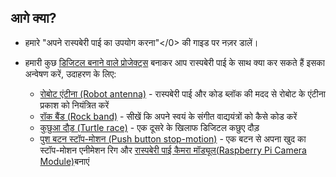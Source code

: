 ## आगे क्या?

+ हमारे </a>"अपने रास्पबेरी पाई का उपयोग करना"</0> की गाइड पर नज़र डालें।

+ हमारी कुछ [डिजिटल बनाने वाले प्रोजेक्ट्स](https://projects.raspberrypi.org) बनाकर आप रास्पबेरी पाई के साथ क्या कर सकते हैं इसका अन्वेषण करें, उदाहरण के लिए:
    
    + [रोबोट एंटीना (Robot antenna)](https://projects.raspberrypi.org/en/projects/robot-antenna) - रास्पबेरी पाई और कोड ब्लॉक की मदद से रोबोट के एंटीना प्रकाश को नियंत्रित करें
    + [रॉक बैंड (Rock band)](https://projects.raspberrypi.org/en/projects/rock-band) - सीखें कि अपने स्वयं के संगीत वाद्ययंत्रों को कैसे कोड करें
    + [कुछुआ दौड़ (Turtle race)](https://projects.raspberrypi.org/en/projects/turtle-race) - एक दूसरे के खिलाफ डिजिटल कछुए दौड़
    + [पुश बटन स्टॉप-मोशन (Push button stop-motion)](https://projects.raspberrypi.org/en/projects/push-button-stop-motion) - एक बटन से अपना खुद का स्टॉप-मोशन एनीमेशन रिग और [रास्पबेरी पाई कैमरा मॉड्यूल(Raspberry Pi Camera Module)](https://www.raspberrypi.org/products/camera-module-v2/)बनाएं